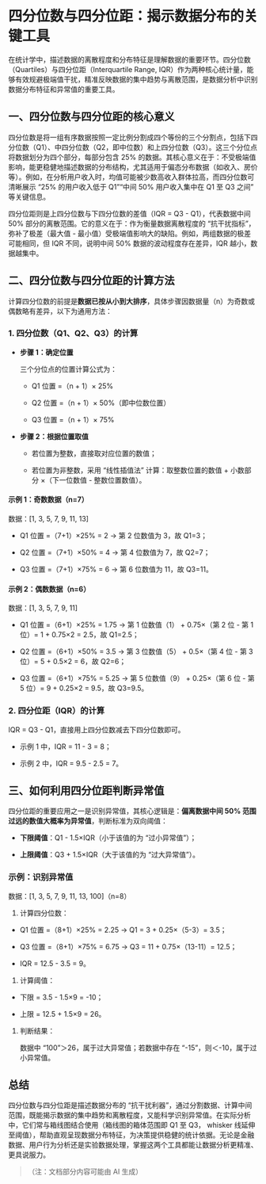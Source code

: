 # 四分位数与四分位距：揭示数据分布的关键工具

在统计学中，描述数据的离散程度和分布特征是理解数据的重要环节。四分位数（Quartiles）与四分位距（Interquartile Range, IQR）作为两种核心统计量，能够有效规避极端值干扰，精准反映数据的集中趋势与离散范围，是数据分析中识别数据分布特征和异常值的重要工具。

## 一、四分位数与四分位距的核心意义

四分位数是将一组有序数据按照一定比例分割成四个等份的三个分割点，包括下四分位数（Q1）、中四分位数（Q2，即中位数）和上四分位数（Q3）。这三个分位点将数据划分为四个部分，每部分包含 25% 的数据。其核心意义在于：不受极端值影响，能更稳健地描述数据的分布结构，尤其适用于偏态分布数据（如收入、房价等）。例如，在分析用户收入时，均值可能被少数高收入群体拉高，而四分位数可清晰展示 “25% 的用户收入低于 Q1”“中间 50% 用户收入集中在 Q1 至 Q3 之间” 等关键信息。

四分位距则是上四分位数与下四分位数的差值（IQR = Q3 - Q1），代表数据中间 50% 部分的离散范围。它的意义在于：作为衡量数据离散程度的 “抗干扰指标”，弥补了极差（最大值 - 最小值）受极端值影响大的缺陷。例如，两组数据的极差可能相同，但 IQR 不同，说明中间 50% 数据的波动程度存在差异，IQR 越小，数据越集中。

## 二、四分位数与四分位距的计算方法

计算四分位数的前提是**数据已按从小到大排序**，具体步骤因数据量（n）为奇数或偶数略有差异，以下为通用方法：

### 1. 四分位数（Q1、Q2、Q3）的计算



*   **步骤 1：确定位置**

    三个分位点的位置计算公式为：


    *   Q1 位置 =（n + 1）× 25%

    *   Q2 位置 =（n + 1）× 50%（即中位数位置）

    *   Q3 位置 =（n + 1）× 75%

*   **步骤 2：根据位置取值**


    *   若位置为整数，直接取对应位置的数值；

    *   若位置为非整数，采用 “线性插值法” 计算：取整数位置的数值 + 小数部分 ×（下一位数值 - 整数位置数值）。

#### 示例 1：奇数数据（n=7）

数据：\[1, 3, 5, 7, 9, 11, 13]



*   Q1 位置 =（7+1）×25% = 2 → 第 2 位数值为 3，故 Q1=3；

*   Q2 位置 =（7+1）×50% = 4 → 第 4 位数值为 7，故 Q2=7；

*   Q3 位置 =（7+1）×75% = 6 → 第 6 位数值为 11，故 Q3=11。

#### 示例 2：偶数数据（n=6）

数据：\[1, 3, 5, 7, 9, 11]



*   Q1 位置 =（6+1）×25% = 1.75 → 第 1 位数值（1） + 0.75×（第 2 位 - 第 1 位）= 1 + 0.75×2 = 2.5，故 Q1=2.5；

*   Q2 位置 =（6+1）×50% = 3.5 → 第 3 位数值（5） + 0.5×（第 4 位 - 第 3 位）= 5 + 0.5×2 = 6，故 Q2=6；

*   Q3 位置 =（6+1）×75% = 5.25 → 第 5 位数值（9） + 0.25×（第 6 位 - 第 5 位）= 9 + 0.25×2 = 9.5，故 Q3=9.5。

### 2. 四分位距（IQR）的计算

IQR = Q3 - Q1，直接用上四分位数减去下四分位数即可。



*   示例 1 中，IQR = 11 - 3 = 8；

*   示例 2 中，IQR = 9.5 - 2.5 = 7。

## 三、如何利用四分位距判断异常值

四分位距的重要应用之一是识别异常值，其核心逻辑是：**偏离数据中间 50% 范围过远的数值大概率为异常值**，判断标准为双向阈值：



*   **下限阈值**：Q1 - 1.5×IQR（小于该值的为 “过小异常值”）；

*   **上限阈值**：Q3 + 1.5×IQR（大于该值的为 “过大异常值”）。

### 示例：识别异常值

数据：\[1, 3, 5, 7, 9, 11, 13, 100]（n=8）



1.  计算四分位数：

*   Q1 位置 =（8+1）×25% = 2.25 → Q1 = 3 + 0.25×（5-3）= 3.5；

*   Q3 位置 =（8+1）×75% = 6.75 → Q3 = 11 + 0.75×（13-11）= 12.5；

*   IQR = 12.5 - 3.5 = 9。

1.  计算阈值：

*   下限 = 3.5 - 1.5×9 = -10；

*   上限 = 12.5 + 1.5×9 = 26。

1.  判断结果：

    数据中 “100”＞26，属于过大异常值；若数据中存在 “-15”，则＜-10，属于过小异常值。

## 总结

四分位数与四分位距是描述数据分布的 “抗干扰利器”，通过分割数据、计算中间范围，既能揭示数据的集中趋势和离散程度，又能科学识别异常值。在实际分析中，它们常与箱线图结合使用（箱线图的箱体范围即 Q1 至 Q3， whisker 线延伸至阈值），帮助直观呈现数据分布特征，为决策提供稳健的统计依据。无论是金融数据、用户行为分析还是实验数据处理，掌握这两个工具都能让数据分析更精准、更具说服力。

> （注：文档部分内容可能由 AI 生成）
